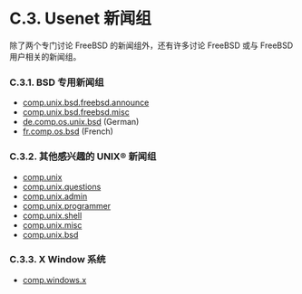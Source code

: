 # C.3. Usenet 新闻组

除了两个专门讨论 FreeBSD 的新闻组外，还有许多讨论 FreeBSD 或与 FreeBSD 用户相关的新闻组。

### C.3.1. BSD 专用新闻组

* [comp.unix.bsd.freebsd.announce](news:comp.unix.bsd.freebsd.announce)
* [comp.unix.bsd.freebsd.misc](news:comp.unix.bsd.freebsd.misc)
* [de.comp.os.unix.bsd](news:de.comp.os.unix.bsd) (German)
* [fr.comp.os.bsd](news:fr.comp.os.bsd) (French)

### C.3.2. 其他感兴趣的 UNIX® 新闻组

* [comp.unix](news:comp.unix)
* [comp.unix.questions](news:comp.unix.questions)
* [comp.unix.admin](news:comp.unix.admin)
* [comp.unix.programmer](news:comp.unix.programmer)
* [comp.unix.shell](news:comp.unix.shell)
* [comp.unix.misc](news:comp.unix.misc)
* [comp.unix.bsd](news:comp.unix.bsd)

### C.3.3. X Window 系统

* [comp.windows.x](news:comp.windows.x)
